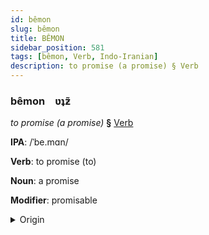 ```yaml
---
id: bêmon
slug: bêmon
title: BÊMON
sidebar_position: 581
tags: [bêmon, Verb, Indo-Iranian]
description: to promise (a promise) § Verb
---
```


### bêmon&emsp;<span kind="abugida">ʋʇƶ̃</span>

*to promise (a promise)* **§** [Verb](../../tags/Verb)

**IPA**: /ˈbe.mɑn/

**Verb**: to promise (to)

**Noun**: a promise

**Modifier**: promisable

<details>
    <summary>Origin</summary>
    Persian پیمان peymân /pejˈmɒːn/<br/>
    <em>Indo-Iranian Language Family</em>
</details>